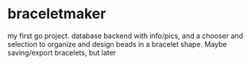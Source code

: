 # braceletmaker
my first go project. database backend with info/pics, and a chooser and selection to organize and design beads in a bracelet shape. Maybe saving/export bracelets, but later
